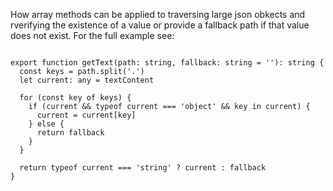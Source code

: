 How array methods can be applied to traversing large json obkects and rverifying the existence of a value or provide a fallback path if that value does not exist. For the full example see: 

```

export function getText(path: string, fallback: string = ''): string {
  const keys = path.split('.')
  let current: any = textContent
  
  for (const key of keys) {
    if (current && typeof current === 'object' && key in current) {
      current = current[key]
    } else {
      return fallback
    }
  }
  
  return typeof current === 'string' ? current : fallback
}

```